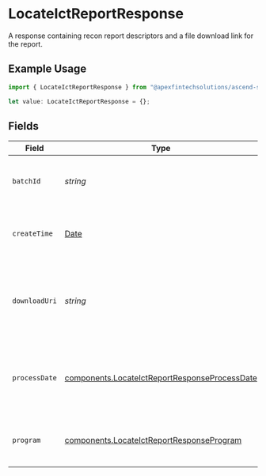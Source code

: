 # LocateIctReportResponse

A response containing recon report descriptors and a file download link for the report.

## Example Usage

```typescript
import { LocateIctReportResponse } from "@apexfintechsolutions/ascend-sdk/models/components";

let value: LocateIctReportResponse = {};
```

## Fields

| Field                                                                                                          | Type                                                                                                           | Required                                                                                                       | Description                                                                                                    | Example                                                                                                        |
| -------------------------------------------------------------------------------------------------------------- | -------------------------------------------------------------------------------------------------------------- | -------------------------------------------------------------------------------------------------------------- | -------------------------------------------------------------------------------------------------------------- | -------------------------------------------------------------------------------------------------------------- |
| `batchId`                                                                                                      | *string*                                                                                                       | :heavy_minus_sign:                                                                                             | The id of the batch associated with the report.                                                                | 24114.108.2b2c1.001                                                                                            |
| `createTime`                                                                                                   | [Date](https://developer.mozilla.org/en-US/docs/Web/JavaScript/Reference/Global_Objects/Date)                  | :heavy_minus_sign:                                                                                             | The timestamp when the report was created.                                                                     | 2023-09-30 10:30:05 +0000 UTC                                                                                  |
| `downloadUri`                                                                                                  | *string*                                                                                                       | :heavy_minus_sign:                                                                                             | The signed file download uri. The link will expire after a set period of time.                                 | https://storage.googleapis.com/download_link                                                                   |
| `processDate`                                                                                                  | [components.LocateIctReportResponseProcessDate](../../models/components/locateictreportresponseprocessdate.md) | :heavy_minus_sign:                                                                                             | The process date of the batch associated with the report.                                                      | {<br/>"day": 30,<br/>"month": 9,<br/>"year": 2023<br/>}                                                        |
| `program`                                                                                                      | [components.LocateIctReportResponseProgram](../../models/components/locateictreportresponseprogram.md)         | :heavy_minus_sign:                                                                                             | The ICT program associated with the report.                                                                    | BROKER_PARTNER                                                                                                 |